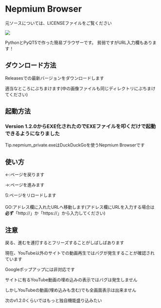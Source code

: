 # Nepmium Browser
元ソースについては、LICENSEファイルをご覧ください

<img src="https://cdn.discordapp.com/attachments/967750417104642048/997995323085553724/unknown.png">

PythonとPyQT5で作った簡易ブラウザーです。
貧弱ですがURL入力欄もあります！

## ダウンロード方法

Releasesでの最新バージョンをダウンロードします

適当なところにぶちまけます(中の画像ファイルも同じディレクトリにぶちまけてください)

## 起動方法

### Version 1.2.0からEXE化されたのでEXEファイルを叩くだけで起動できるようになりました

Tip.nepmium_private.exeはDuckDuckGoを使うNepmium Browserです

## 使い方

←:ページを戻ります

→:ページを進みます

🔃:ページをリロードします

GO:アドレス欄に入れたURLへ移動します(アドレス欄にURLを入力する場合は**必ず**「http://」か「https://」から入力してください)

## 注意

戻る、進むを連打するとフリーズすることがしばしばあります

現在、YouTube以外のサイトでの動画再生ではバグが発生することが確認されています

Googleポップアップには非対応です

サイトに有るYouTube動画の埋め込みの表示ではバグは発生しません

しかしYouTubeの動画(埋め込みも含む)でも全画面表示は出来ません

次のv1.2.0くらいではもっと独自機能盛り込みたい
